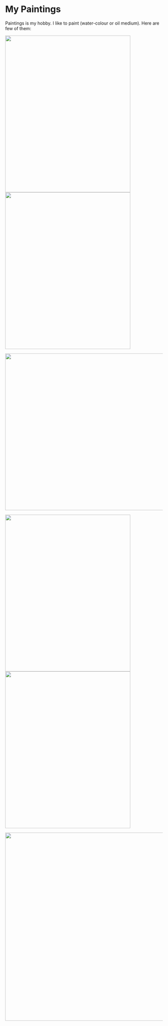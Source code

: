 # My Paintings
Paintings is my hobby. I like to paint (water-colour or oil medium).
Here are few of them: 

<p float="left">
<img src="https://github.com/dataquake/My-Personal-Paintings/blob/master/leaves.jpg?raw=true" width="400" height="500">
<img src="https://github.com/dataquake/My-Personal-Paintings/blob/master/leppavara.jpg?raw=true"  width="400" height="500">

</p>

<p float="left">
<img src="https://github.com/dataquake/My-Personal-Paintings/blob/master/baltic%20sea.jpg?raw=true" width="800" height="500">

</p>

<p float="left">
<img src="https://github.com/dataquake/My-Paintings/blob/master/palm%20tree.jpg" width="400" height="500">
<img src="https://github.com/dataquake/My-Paintings/blob/master/card.jpg"  width="400" height="500">

</p>

<p float="left">
<img src="https://github.com/dataquake/My-Paintings/blob/master/village.jpg" width="800" height="600">

</p>



